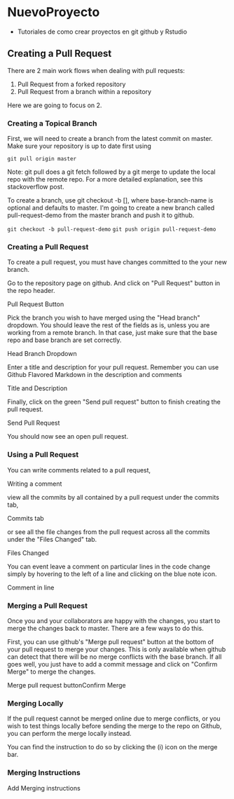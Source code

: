 # NuevoProyecto

* Tutoriales de como crear proyectos en git github y Rstudio

## Creating a Pull Request

There are 2 main work flows when dealing with pull requests:

1. Pull Request from a forked repository
2. Pull Request from a branch within a repository

Here we are going to focus on 2.

### Creating a Topical Branch

First, we will need to create a branch from the latest commit on master. Make sure your repository is up to date first using

`git pull origin master`

Note: git pull does a git fetch followed by a git merge to update the local repo with the remote repo. For a more detailed explanation, see this stackoverflow post.

To create a branch, use git checkout -b <new-branch-name> [<base-branch-name>], where base-branch-name is optional and defaults to master. I'm going to create a new branch called pull-request-demo from the master branch and push it to github.

`git checkout -b pull-request-demo`
`git push origin pull-request-demo`

### Creating a Pull Request

To create a pull request, you must have changes committed to the your new branch.

Go to the repository page on github. And click on "Pull Request" button in the repo header.

Pull Request Button

Pick the branch you wish to have merged using the "Head branch" dropdown. You should leave the rest of the fields as is, unless you are working from a remote branch. In that case, just make sure that the base repo and base branch are set correctly.

Head Branch Dropdown

Enter a title and description for your pull request. Remember you can use Github Flavored Markdown in the description and comments

Title and Description

Finally, click on the green "Send pull request" button to finish creating the pull request.

Send Pull Request

You should now see an open pull request.

### Using a Pull Request

You can write comments related to a pull request,

Writing a comment

view all the commits by all contained by a pull request under the commits tab,

Commits tab

or see all the file changes from the pull request across all the commits under the "Files Changed" tab.

Files Changed

You can event leave a comment on particular lines in the code change simply by hovering to the left of a line and clicking on the blue note icon.

Comment in line

### Merging a Pull Request

Once you and your collaborators are happy with the changes, you start to merge the changes back to master. There are a few ways to do this.

First, you can use github's "Merge pull request" button at the bottom of your pull request to merge your changes. This is only available when github can detect that there will be no merge conflicts with the base branch. If all goes well, you just have to add a commit message and click on "Confirm Merge" to merge the changes.

Merge pull request buttonConfirm Merge

### Merging Locally

If the pull request cannot be merged online due to merge conflicts, or you wish to test things locally before sending the merge to the repo on Github, you can perform the merge locally instead.

You can find the instruction to do so by clicking the (i) icon on the merge bar.

### Merging Instructions

Add Merging instructions

